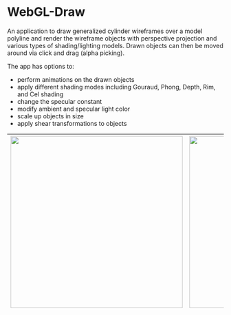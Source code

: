 # WebGL-Draw

An application to draw generalized cylinder wireframes over a model polyline and render the wireframe objects with perspective projection and various types of shading/lighting models. Drawn objects can then be moved around via click and drag (alpha picking).

The app has options to:
  * perform animations on the drawn objects
  * apply different shading modes including Gouraud, Phong, Depth, Rim, and Cel shading
  * change the specular constant 
  * modify ambient and specular light color
  * scale up objects in size
  * apply shear transformations to objects

<img height="400" src="https://camo.githubusercontent.com/9c7a39b777e9798dff62314dfe53e03da37ecd88/68747470733a2f2f63616e7661732e756373632e6564752f636f75727365732f31323936312f66696c65732f3532393736332f707265766965773f76657269666965723d58717954587842735a474c454e5563445549593277544a42746638687351627670545a5a64573158"> | <img height="400"  src="https://i.imgur.com/vHspvhR.png">
:-----:|:----:
